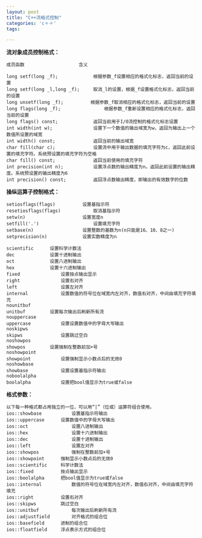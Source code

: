 ```yaml
---
layout: post
title: "C++流格式控制"
categories: 'c＋＋'
tags:

---
```


**流对象成员控制格式：**


    成员函数    				含义
 
    long setf(long _f);				根据参数_f设置相应的格式化标志，返回当前的设置
    long setf(long _l,long _f);		取消_l的设置，根据_f设置格式化标志，返回当前的设置
    long unsetf(long _f);          根据参数_f取消相应的格式化标志，返回当前的设置
    long flags(long _f);				根据参数_f重新设置相应的格式化标志，返回当前的设置
    long flags() const;				返回当前用于I/O流控制的格式化标志设置
    int width(int w);				设置下一个数值的输出域宽为w，返回为输出上一个数值所设置的域宽
    int width() const;				返回当前的输出域宽
    char fill(char c);				设置流中用于输出数据的填充字符为c，返回此前设置的填充字符。系统预设置的填充字符为空格
    char fill() const;				返回当前使用的填充字符
    int precision(int n);			设置浮点数的输出精度为n，返回此前设置的输出精度。系统预设置的输出精度为6
    int precision() const;			返回浮点数输出精度，即输出的有效数字的位数
 

**操纵运算子控制格式：**

    setiosflags(flags)			设置基指示符
    resetiosflags(flags)			取消基指示符
    setw(n)						设置宽度n
    setfill('.')					设置填充字符
    setbase(n)					设置整数的基数为n(n只能是16、10、8之一)
    setprecision(n)				设置实数精度为n

    scientific		设置科学计数法
    dec				设置十进制输出
    oct				设置八进制输出
    hex				设置十六进制输出
    fixed				设置按点输出显示
    right				设置右对齐
    left				设置左对齐
    internal			设置数值的符号位在域宽内左对齐，数值右对齐，中间由填充字符填充 
    nounitbuf
    unitbuf			设置每次输出后刷新所有流 
    nouppercase
    uppercase			设置设置数值中的字母大写输出
    noskipws
    skipws				设置跳过空白
    noshowpos
    showpos			设置强制在整数前加+号
    noshowpoint
    showpoint			设置强制显示小数点后的无效0
    noshowbase
    showbase			设置设置基指示符输出
    noboolalpha
    boolalpha			设置把bool值显示为true或false

**格式参数：**

    以下每一种格式都占用独立的一位，可以用“|”（位或）运算符组合使用。
    ios::showbase			设置基指示符输出
    ios::uppercase		设置数值中的字母大写输出
    ios::oct			 	设置八进制输出
    ios::hex			 	设置十六进制输出
    ios::dec			 	设置十进制输出
    ios::left				设置左对齐
    ios::showpos		 	强制在整数前加+号
    ios::showpoint	   	强制显示小数点后的无效0
    ios::scientific	  	科学计数法
    ios::fixed		   	按点输出显示
    ios::boolalpha	   	把bool值显示为true或false
    ios::internal			数值的符号位在域宽内左对齐，数值右对齐，中间由填充字符填充   
    ios::right	   		设置右对齐
    ios::skipws	  		跳过空白
    ios::unitbuf 			每次输出后刷新所有流   
    ios::adjustfield	 	对齐格式的组合位
    ios::basefield		进制的组合位
    ios::floatfield		浮点表示方式的组合位



